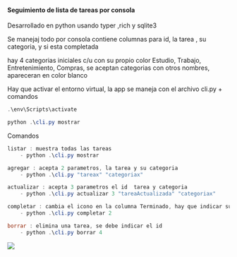 #### Seguimiento de lista de tareas por consola

Desarrollado en python usando typer ,rich y sqlite3

Se manejaj todo por consola contiene columnas para id, la tarea , su categoria, y si esta completada

hay 4 categorias iniciales c/u con su propio color Estudio, Trabajo, Entretenimiento, Compras, se aceptan categorias con otros nombres, apareceran en color blanco

Hay que activar el entorno virtual, la app se maneja con el archivo cli.py + comandos 

```powershell
.\env\Scripts\activate

python .\cli.py mostrar
```

Comandos

```powershell
listar : muestra todas las tareas
    - python .\cli.py mostrar

agregar : acepta 2 parametros, la tarea y su categoria
    - python .\cli.py "tareax" "categoriax"

actualizar : acepta 3 parametros el id  tarea y categoria 
    - python .\cli.py actualizar 3 "tareaActualizada" "categoriax"

completar : cambia el icono en la columna Terminado, hay que indicar su id
    - python .\cli.py completar 2

borrar : elimina una tarea, se debe indicar el id
    - python .\cli.py borrar 4
```


![](img/ejemplo.png)
